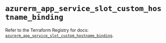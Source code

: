# `azurerm_app_service_slot_custom_hostname_binding`

Refer to the Terraform Registry for docs: [`azurerm_app_service_slot_custom_hostname_binding`](https://registry.terraform.io/providers/hashicorp/azurerm/4.21.0/docs/resources/app_service_slot_custom_hostname_binding).
